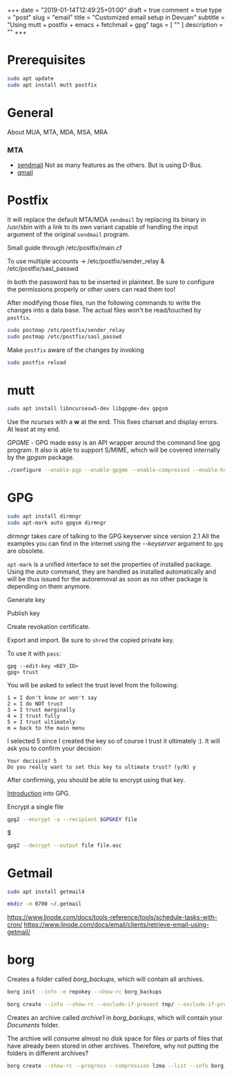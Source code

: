 +++
date = "2019-01-14T12:49:25+01:00"
draft = true
comment = true
type = "post"
slug = "email"
title = "Customized email setup in Devuan"
subtitle = "Using mutt + postfix + emacs + fetchmail + gpg"
tags = [ "" ]
description = ""
+++

# Prerequisites

``` bash
sudo apt update
sudo apt install mutt postfix
```

# General

About MUA, MTA, MDA, MSA, MRA

### MTA

- [sendmail](http://www.sendmail.org/)
  Not as many features as the others. But is using D-Bus.
- [qmail](https://cr.yp.to/qmail.html)


# Postfix

It will replace the default MTA/MDA `sendmail` by replacing its binary
in /usr/sbin with a link to its own variant capable of handling the
input argument of the original `sendmail` program.

Small guide through /etc/postfix/main.cf

To use multiple accounts -> /etc/postfix/sender_relay &
/etc/postfix/sasl_passwd

In both the password has to be inserted in plaintext. Be sure to
configure the permissions properly or other users can read them too!

After modifying those files, run the following commands to write the
changes into a data base. The actual files won't be read/touched by
`postfix`.

``` bash
sudo postmap /etc/postfix/sender_relay
sudo postmap /etc/postfix/sasl_passwd
```

Make `postfix` aware of the changes by invoking

``` bash
sudo postfix reload
```

# mutt

``` bash
sudo apt install libncursesw5-dev libgpgme-dev gpgsm
```

Use the *ncurses* with a **w** at the end. This fixes charset and
display errors. At least at my end.

*GPGME* - GPG made easy is an API wrapper around the command line gpg
program. It also is able to support S/MIME, which will be covered
internally by the *gpgsm* package.

``` bash
./configure --enable-pgp --enable-gpgme --enable-compressed --enable-hcache --enable-smtp --enable-imap --enable-sidebar --with-gnutls --with-curses=/usr/lib/x86_64-linux-gnu/
```

 # GPG
 
 ``` bash
 sudo apt install dirmngr
 sudo apt-mark auto gpgsm dirmngr
 ```
 
 *dirmngr* takes care of talking to the GPG keyserver since version
 2.1 All the examples you can find in the internet using the
 *--keyserver* argument to `gpg` are obsolete.
 
 `apt-mark` is a unified interface to set the properties of installed
 package. Using the *auto* command, they are handled as installed
 automatically and will be thus issued for the autoremoval as soon as
 no other package is depending on them anymore.
 
 Generate key
 
 Publish key
 
 Create revokation certificate.
 
 Export and import. Be sure to `shred` the copied private key.

To use it with `pass`:

```
gpg --edit-key <KEY_ID>
gpg> trust
```

You will be asked to select the trust level from the following:

```
1 = I don't know or won't say
2 = I do NOT trust
3 = I trust marginally
4 = I trust fully
5 = I trust ultimately
m = back to the main menu
```

I selected 5 since I created the key so of course I trust it ultimately :). It will ask you to confirm your decision:

```
Your decision? 5
Do you really want to set this key to ultimate trust? (y/N) y
```

After confirming, you should be able to encrypt using that key.


[Introduction](https://easyengine.io/tutorials/linux/gpg-keys) into GPG.


Encrypt a single file

``` bash
gpg2 --encrypt -a --recipient $GPGKEY file
```
$ 


                               
``` bash
gpg2 --decrypt --output file file.asc
```

# Getmail

``` bash
sudo apt install getmail4
```

``` bash
mkdir -m 0700 ~/.getmail
```
https://www.linode.com/docs/tools-reference/tools/schedule-tasks-with-cron/
https://www.linode.com/docs/email/clients/retrieve-email-using-getmail/


# borg

Creates a folder called *borg_backups*, which will contain all
archives.

``` bash
borg init --info -e repokey --show-rc borg_backups
```

``` bash
borg create --info --show-rc --exclude-if-present tmp/ --exclude-if-present Download/ --progress --list -x --compression lzma --dry-run borg_backups::archive1 ~/Documents
```

Creates an archive called *archive1* in *borg_backups*, which will contain your *Documents* folder.

The archive will consume almost no disk space for files or parts of
files that have already been stored in other archives. Therefore, why not putting the folders in different archives?

``` bash
borg create --show-rc --progress --compression lzma --list --info borg_backups::dotedAbyzou ~/.[A-Z]* --exclude ~/.anaconda3 --exclude ~/.cache --exclude ~/.ccache --exclude ~/.npm --exclude ~/.go1.4 --exclude ~/.go1.11
```
